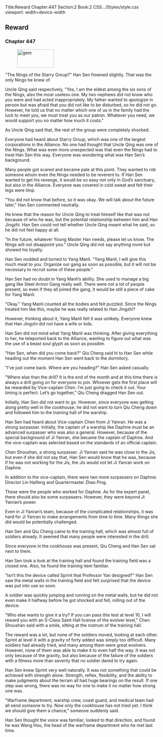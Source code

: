 Title:Reward 
Chapter:447 
Section:2 
Book:2 
CSS:../Styles/style.css 
viewport: width=device-width
  
## Reward
### Chapter 447
  
<figure>
	<img src="../Images/gem.gif" alt="gem" id="gem" width="120" height="60" />
</figure>
  

  
"The Nings of the Starry Group?" Han Sen frowned slightly. That was the only Nings he knew of.

Uncle Qing said respectively, "Yes, I am the eldest among the six sons of the Nings, also the most useless one. My two nephews did not know who you were and had acted inappropriately. My father wanted to apologize in person but was afraid that you did not like to be disturbed, so he did not go. However, he told us that no matter which one of us in the family had the luck to meet you, we must treat you as our patron. Whatever you need, we would support you no matter how much it costs."

As Uncle Qing said that, the rest of the group were completely shocked.

Everyone had heard about Starry Group, which was one of the largest corporations in the Alliance. No one had thought that Uncle Qing was one of the Nings. What was even more unexpected was that even the Nings had to treat Han Sen this way. Everyone was wondering what was Han Sen’s background.

Many people got scared and became pale at this point. They wanted to rob someone whom even the Nings needed to be reverent to. If Han Sen wanted to get his revenge, it would be so easy not only in God’s sanctuary, but also in the Alliance. Everyone was covered in cold sweat and felt their legs were limp.

"You did not know that before, so it was okay. We will talk about the future later," Han Sen commented neutrally.

He knew that the reason for Uncle Qing to treat himself like that was not because of who he was, but the potential relationship between him and Han Jingzhi. Han Sen could not tell whether Uncle Qing meant what he said, so he did not feel happy at all.

"In the future, whatever Young Master Han needs, please let us know. The Nings will not disappoint you." Uncle Qing did not say anything more but showed his loyalty.

Han Sen nodded and turned to Yang Manli. "Yang Manli, I will give this much meat to you. Organize our gang as soon as possible, but it will not be necessary to recruit some of these people."

Han Sen had no doubt in Yang Manli’s ability. She used to manage a big gang like Steel Armor Gang really well. There were not a lot of people present, so even if they all joined the gang, it would be still a piece of cake for Yang Manli.

"Okay." Yang Manli counted all the bodies and felt puzzled. Since the Nings treated him like this, maybe he was really related to Han Jingzhi?

However, thinking about it, Yang Manli felt it was unlikely. Everyone knew that Han Jingzhi did not have a wife or kids.

Han Sen did not mind what Yang Manli was thinking. After giving everything to her, he teleported back to the Alliance, wanting to figure out what was the use of a beast soul glyph as soon as possible.

"Han Sen, when did you come back?" Qiu Cheng said hi to Han Sen while heading out the moment Han Sen went back to the dormitory.

"I’ve just come back. Where are you heading?" Han Sen asked casually.

"Where else than the drill? It is the end of the month and at this time there is always a drill going on for everyone to join. Whoever gets the first place will be rewarded by Vice-captain Chen. I’m just going to check it out. Your timing is perfect. Let’s go together," Qiu Cheng dragged Han Sen out.

Initially, Han Sen did not want to go. However, since everyone was getting along pretty well in the cookhouse, he did not want to turn Qiu Cheng down and followed him to the training hall of the warship.

Han Sen had heard about Vice-captain Chen from Ji Yanran. He was a strong surpasser. Initially, the captain of a warship like Daphne must be an advanced surpasser who was also a general. However, because of the special background of Ji Yanran, she became the captain of Daphne. And the vice-captain was selected based on the standards of an official captain.

Chen Shoushan, a strong surpasser. Ji Yanran said he was close to the Jis, but even if she did not say that, Han Sen would know that he was, because if he was not working for the Jis, the Jis would not let Ji Yanran work on Daphne.

In addition to the vice-captain, there were two more surpassers on Daphne: Director Lin Haifeng and Quartermaster Zhao Ping.

These were the people who worked for Daphne. As for the expert panel, there should also be some surpassers. However, they were beyond Ji Yanran’s power.

Even in Ji Yanran’s team, because of the complicated relationships, it was hard for Ji Yanran to make arrangements from time to time. Many things she did would be potentially challenged.

Han Sen and Qiu Cheng came to the training hall, which was almost full of soldiers already. It seemed that many people were interested in the drill.

Since everyone in the cookhouse was present, Qiu Cheng and Han Sen sat next to them.

Han Sen took a look at the training hall and found the training field was a closed one. Also, he found the training item familiar.

"Isn’t this the device called Sprint that Professor Yan designed?" Han Sen saw the metal walls in the training field and felt surprised that the device was put into use so soon.

A soldier was quickly jumping and running on the metal walls, but he did not even make it halfway before he got shocked and fell, rolling out of the device.

"Who else wants to give it a try? If you can pass this test at level 10, I will reward you with an S-Class Saint Hall license of the evolver level," Chen Shoushan said with a smile, sitting at the rostrum of the training hall.

The reward was a lot, but none of the soldiers moved, looking at each other. Sprint at level X with a gravity of forty added was simply too difficult. Many soldiers had already tried, and many among them were great evolvers. However, none of them was able to make it to even half the way. It was not only because of the gravity, but also because of the failure of the soldiers with a fitness more than seventy that no soldier dared to try again.

Han Sen knew Sprint very well naturally. It was not something that could be achieved with strength alone. Strength, reflex, flexibility, and the ability to make judgments about the terrain all had huge bearings on the result. If one step was wrong, there was no way for one to make it no matter how strong one was.

"Warframe department, warship crew, coast guard, and medical team had all send someone to try. Now only the cookhouse has not tried yet. I think we should give them a chance," someone suddenly said.

Han Sen thought the voice was familiar, looked to that direction, and found he was Wang Hou, the head of the warframe department who he met last time.